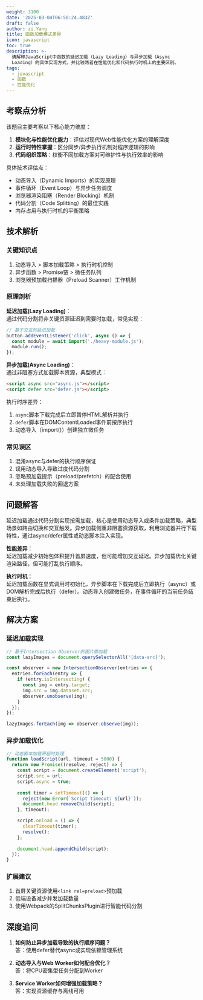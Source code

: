 ```yaml
---
weight: 3100
date: '2025-03-04T06:58:24.483Z'
draft: false
author: zi.Yang
title: 函数加载模式差异
icon: javascript
toc: true
description: >-
  请解释JavaScript中函数的延迟加载（Lazy Loading）与异步加载（Async
  Loading）的具体实现方式，并比较两者在性能优化和代码执行时机上的主要区别。
tags:
  - javascript
  - 函数
  - 性能优化
---
```


## 考察点分析

该题目主要考察以下核心能力维度：
1. **模块化与性能优化能力**：评估对现代Web性能优化方案的理解深度
2. **运行时特性掌握**：区分同步/异步执行机制对程序逻辑的影响
3. **代码组织策略**：权衡不同加载方案对可维护性与执行效率的影响

具体技术评估点：
- 动态导入（Dynamic Imports）的实现原理
- 事件循环（Event Loop）与异步任务调度
- 浏览器渲染阻塞（Render Blocking）机制
- 代码分割（Code Splitting）的最佳实践
- 内存占用与执行时机的平衡策略

## 技术解析

### 关键知识点
1. 动态导入 > 脚本加载策略 > 执行时机控制
2. 异步函数 > Promise链 > 微任务队列
3. 浏览器预加载扫描器（Preload Scanner）工作机制

### 原理剖析
**延迟加载(Lazy Loading)**：  
通过代码分割将非关键资源延迟到需要时加载，常见实现：
```javascript
// 基于交互的延迟加载
button.addEventListener('click', async () => {
  const module = await import('./heavy-module.js');
  module.run();
});
```

**异步加载(Async Loading)**：  
通过非阻塞方式加载脚本资源，典型模式：
```html
<script async src="async.js"></script>
<script defer src="defer.js"></script>
```

执行时序差异：
1. `async`脚本下载完成后立即暂停HTML解析并执行
2. `defer`脚本在DOMContentLoaded事件前按序执行
3. 动态导入（import()）创建独立微任务

### 常见误区
1. 混淆async与defer的执行顺序保证
2. 误用动态导入导致过度代码分割
3. 忽略预加载提示（preload/prefetch）的配合使用
4. 未处理加载失败的回退方案

## 问题解答

延迟加载通过代码分割实现按需加载，核心是使用动态导入或条件加载策略，典型场景如路由切换和交互触发。异步加载侧重非阻塞资源获取，利用浏览器并行下载特性，通过async/defer属性或动态脚本注入实现。

**性能差异**：  
延迟加载减少初始包体积提升首屏速度，但可能增加交互延迟。异步加载优化关键渲染路径，但可能打乱执行顺序。

**执行时机**：  
延迟加载函数在显式调用时初始化，异步脚本在下载完成后立即执行（async）或DOM解析完成后执行（defer）。动态导入创建微任务，在事件循环的当前任务结束后执行。

## 解决方案

### 延迟加载实现
```javascript
// 基于Intersection Observer的图片懒加载
const lazyImages = document.querySelectorAll('[data-src]');

const observer = new IntersectionObserver(entries => {
  entries.forEach(entry => {
    if (entry.isIntersecting) {
      const img = entry.target;
      img.src = img.dataset.src;
      observer.unobserve(img);
    }
  });
});

lazyImages.forEach(img => observer.observe(img));
```

### 异步加载优化
```javascript
// 动态脚本加载带超时处理
function loadScript(url, timeout = 5000) {
  return new Promise((resolve, reject) => {
    const script = document.createElement('script');
    script.src = url;
    script.async = true;
    
    const timer = setTimeout(() => {
      reject(new Error(`Script timeout: ${url}`));
      document.head.removeChild(script);
    }, timeout);

    script.onload = () => {
      clearTimeout(timer);
      resolve();
    };
    
    document.head.appendChild(script);
  });
}
```

### 扩展建议
1. 首屏关键资源使用`<link rel=preload>`预加载
2. 低端设备减少并发加载数量
3. 使用Webpack的SplitChunksPlugin进行智能代码分割

## 深度追问

1. **如何防止异步加载导致的执行顺序问题？**  
答：使用defer替代async或实现依赖管理系统

2. **动态导入与Web Worker如何配合优化？**  
答：将CPU密集型任务分配到Worker

3. **Service Worker如何增强加载策略？**  
答：实现资源缓存与离线可用